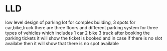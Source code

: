 # LLD
low level design of parking lot for complex building, 3 spots for car,bike,truck
there are three floors and different parking system for three types of vehicles
which includes 
1 car
2 bike
3 truck 
after booking the parking tickets it will show the ticket is booked
and in case if there is no slot availabe then it will show that there is no spot available
